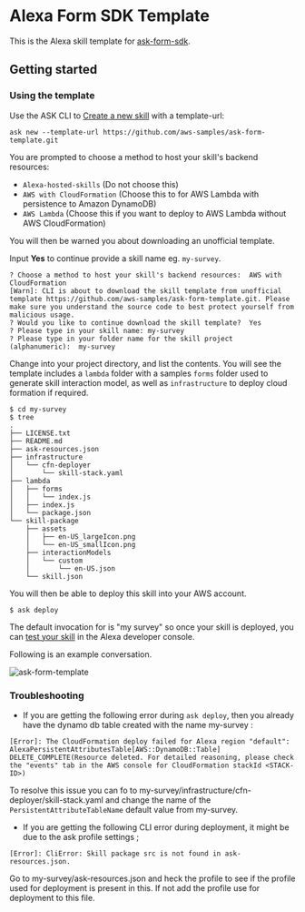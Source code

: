 # Alexa Form SDK Template

This is the Alexa skill template for [ask-form-sdk](https://github.com/aws-samples/ask-form-sdk).

## Getting started

### Using the template

Use the ASK CLI to [Create a new skill](https://developer.amazon.com/en-GB/docs/alexa/smapi/ask-cli-intro.html#create-new-skill) with a template-url:

```
ask new --template-url https://github.com/aws-samples/ask-form-template.git
```

You are prompted to choose a method to host your skill's backend resources:

* `Alexa-hosted-skills` (Do not choose this)
* `AWS with CloudFormation` (Choose this to for AWS Lambda with persistence to Amazon DynamoDB)
* `AWS Lambda` (Choose this if you want to deploy to AWS Lambda without AWS CloudFormation)

You will then be warned you about downloading an unofficial template.

Input **Yes** to continue provide a skill name eg. `my-survey`.

```
? Choose a method to host your skill's backend resources:  AWS with CloudFormation
[Warn]: CLI is about to download the skill template from unofficial template https://github.com/aws-samples/ask-form-template.git. Please make sure you understand the source code to best protect yourself from malicious usage.
? Would you like to continue download the skill template?  Yes
? Please type in your skill name: my-survey
? Please type in your folder name for the skill project (alphanumeric):  my-survey
```

Change into your project directory, and list the contents.  You will see the template includes a `lambda` folder with a samples `forms` folder used to generate skill interaction model, as well as `infrastructure` to deploy cloud formation if required.

```
$ cd my-survey
$ tree
.
├── LICENSE.txt
├── README.md
├── ask-resources.json
├── infrastructure
│   └── cfn-deployer
│       └── skill-stack.yaml
├── lambda
│   ├── forms
│   │   └── index.js
│   ├── index.js
│   └── package.json
└── skill-package
    ├── assets
    │   ├── en-US_largeIcon.png
    │   └── en-US_smallIcon.png
    ├── interactionModels
    │   └── custom
    │       └── en-US.json
    └── skill.json
```

You will then be able to deploy this skill into your AWS account.

```shell
$ ask deploy
```

The default invocation for is "my survey" so once your skill is deployed, you can [test your skill](https://developer.amazon.com/en-US/docs/alexa/devconsole/test-your-skill.html) in the Alexa developer console.

Following is an example conversation.

![ask-form-template](ask-form-template.png)

### Troubleshooting

- If you are getting the following error during ```ask deploy```, then you already have the dynamo db table created with the name my-survey :
```
[Error]: The CloudFormation deploy failed for Alexa region "default": AlexaPersistentAttributesTable[AWS::DynamoDB::Table]  DELETE_COMPLETE(Resource deleted. For detailed reasoning, please check the "events" tab in the AWS console for CloudFormation stackId <STACK-ID>)
```
To resolve this issue you can fo to my-survey/infrastructure/cfn-deployer/skill-stack.yaml and change the name of the ```PersistentAttributeTableName``` default value from my-survey.
- If you are getting the following CLI error during deployment, it might be due to the ask profile settings ;
```
[Error]: CliError: Skill package src is not found in ask-resources.json.
```
Go to my-survey/ask-resources.json and heck the profile to see if the profile used for deployment is present in this. If not add the profile use for deployment to this file.

